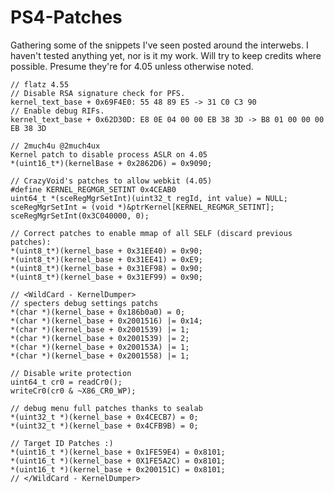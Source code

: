 # PS4-Patches
Gathering some of the snippets I've seen posted around the interwebs. I haven't tested anything yet, nor is it my work. Will try to keep credits where possible. Presume they're for 4.05 unless otherwise noted.

```
// flatz 4.55
// Disable RSA signature check for PFS.
kernel_text_base + 0x69F4E0: 55 48 89 E5 -> 31 C0 C3 90
// Enable debug RIFs.
kernel_text_base + 0x62D30D: E8 0E 04 00 00 EB 38 3D -> B8 01 00 00 00 EB 38 3D
```

```
// 2much4u @2much4ux
Kernel patch to disable process ASLR on 4.05
*(uint16_t*)(kernelBase + 0x2862D6) = 0x9090;
```
```
// CrazyVoid's patches to allow webkit (4.05)
#define KERNEL_REGMGR_SETINT 0x4CEAB0
uint64_t *(sceRegMgrSetInt)(uint32_t regId, int value) = NULL;
sceRegMgrSetInt = (void *)&ptrKernel[KERNEL_REGMGR_SETINT];
sceRegMgrSetInt(0x3C040000, 0);
```

```
// Correct patches to enable mmap of all SELF (discard previous patches):
*(uint8_t*)(kernel_base + 0x31EE40) = 0x90;
*(uint8_t*)(kernel_base + 0x31EE41) = 0xE9;
*(uint8_t*)(kernel_base + 0x31EF98) = 0x90;
*(uint8_t*)(kernel_base + 0x31EF99) = 0x90;
```

```
// <WildCard - KernelDumper>
// specters debug settings patchs
*(char *)(kernel_base + 0x186b0a0) = 0; 
*(char *)(kernel_base + 0x2001516) |= 0x14;
*(char *)(kernel_base + 0x2001539) |= 1;
*(char *)(kernel_base + 0x2001539) |= 2;
*(char *)(kernel_base + 0x200153A) |= 1;
*(char *)(kernel_base + 0x2001558) |= 1;	
```
```
// Disable write protection
uint64_t cr0 = readCr0();
writeCr0(cr0 & ~X86_CR0_WP);
```
```
// debug menu full patches thanks to sealab
*(uint32_t *)(kernel_base + 0x4CECB7) = 0;
*(uint32_t *)(kernel_base + 0x4CFB9B) = 0;
```
```
// Target ID Patches :)
*(uint16_t *)(kernel_base + 0x1FE59E4) = 0x8101;
*(uint16_t *)(kernel_base + 0X1FE5A2C) = 0x8101;
*(uint16_t *)(kernel_base + 0x200151C) = 0x8101;
// </WildCard - KernelDumper>
```

